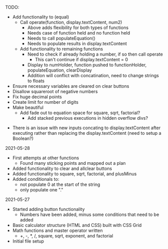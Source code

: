 TODO:
- Add functionality to (equal)
  - Call operate(function, display.textContent, num2)
    - Above adds flexibility for both types of functions
    - Needs case of function held and no function held
    - Needs to call populateEquation()
    - Needs to populate results in display.textContent
  - Add functionality to remaining functions
    - Need to check if already holding a number, if so then call operate
      - This can't continue if display.textContent = 0
    - Display to numHolder, function pushed to functionHolder, populateEquation, clearDisplay
    * Addition will conflict with concatination, need to change strings to floats
- Ensure necessary variables are cleared on clear buttons
- Disallow squareroot of negative numbers
- Fix huge decimal points
- Create limit for number of digits
- Make beautiful
  - Add fade out to equation space for square, sqrt, factorial?
    - Add stacked previous executions in hidden overflow divs?

* There is an issue with new inputs concating to display.textContent after executing rather than replacing the display.textContent (need to setup a Boolean?)

2021-05-28
- First attempts at other functions
  - Found many sticking points and mapped out a plan
- Added functionality to clear and allclear buttons
- Added functionality to square, sqrt, factorial, and plusMinus
- Added conditionals to:
  - not populate 0 at the start of the string 
  - only populate one "."

2021-05-27
- Started adding button functionality
  - Numbers have been added, minus some conditions that need to be added
- Basic calculator structure (HTML and CSS) built with CSS Grid
- Math functions and master operator written
  - +, -, *, /, square, sqrt, exponent, and factorial
- Initial file setup